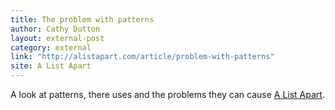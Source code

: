 ```yaml
---
title: The problem with patterns
author: Cathy Dutton
layout: external-post
category: external
link: "http://alistapart.com/article/problem-with-patterns"
site: A List Apart
---
```

A look at patterns, there uses and the problems they can cause <a href="http://alistapart.com/article/problem-with-patterns">A List Apart</a>.

